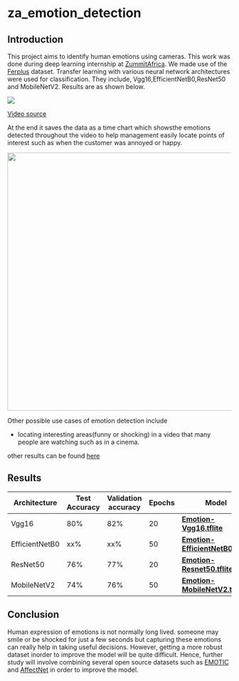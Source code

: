 # za_emotion_detection

## Introduction

This project aims to identify human emotions using cameras. This work was done during deep learning internship at [ZummitAfrica](https://www.linkedin.com/company/zummit-africa/?originalSubdomain=ng). We made use of the [Ferplus](https://github.com/microsoft/FERPlus) dataset. Transfer learning with various neural network architectures were used for classification. They include, Vgg16,EfficientNetB0,ResNet50 and MobileNetV2.
Results are as shown below.

![](https://github.com/jideilori/za_emotion_detection/blob/main/docs/example.gif)


[Video source](https://youtu.be/Zy1h49_L8ME)

At the end it saves the data as a time chart which showsthe emotions detected throughout the video to help management easily locate points of interest such as when the customer was annoyed or happy.

<img src="https://github.com/jideilori/za_emotion_detection/blob/main/docs/emo_vs_time_happy.jpg" width="580">


Other possible use cases of emotion detection include
 - locating interesting areas(funny or shocking) in a video that many people are watching such as in a cinema.

other results can be found [here](https://drive.google.com/drive/folders/1U7H__zWtVjljDRMbpT8n3Z7oL2tJ3bpZ?usp=sharing)

## Results

| Architecture  |Test Accuracy| Validation accuracy  |  Epochs  | Model              |
| --------------| ----------- |--------------------- | ---------| -------------------|
| Vgg16         | 80%         |82%                   | 20       |**[Emotion-Vgg16.tflite](https://drive.google.com/file/d/1XBm9TxpTwj-XbSB7yddRbaq7rMg0MhMO/view?usp=sharing)**
| EfficientNetB0| xx%         |xx%                   | 50       |**[Emotion-EfficientNetB0.tflite](https://drive.google.com/drive/folders/1Zo0AnqGkD-rZEubcZfceIg7RpKYJv5fG?usp=sharing)**
| ResNet50      | 76%         |77%                   | 20       |**[Emotion-Resnet50.tflite](https://drive.google.com/file/d/1RNz1sEA-9wSeExkCIiGi2MCAZaspJtvy/view?usp=sharing)**
| MobileNetV2   |74%          |76%                   |    50    |**[Emotion-MobileNetV2.tflite](https://drive.google.com/file/d/18V3LikH5-aVWo8ToV5_lpTHHBDTys6YE/view?usp=sharing)**




## Conclusion
Human expression of emotions is not normally long lived. someone may smile or be shocked for just a few seconds but capturing these emotions can really help in taking useful decisions. However, getting a more robust dataset inorder to improve the model will be quite difficult. Hence, further study will involve combining several open source datasets such as [EMOTIC](http://sunai.uoc.edu/emotic/index.html) and [AffectNet](https://paperswithcode.com/dataset/affectnet) in order to improve the model.
